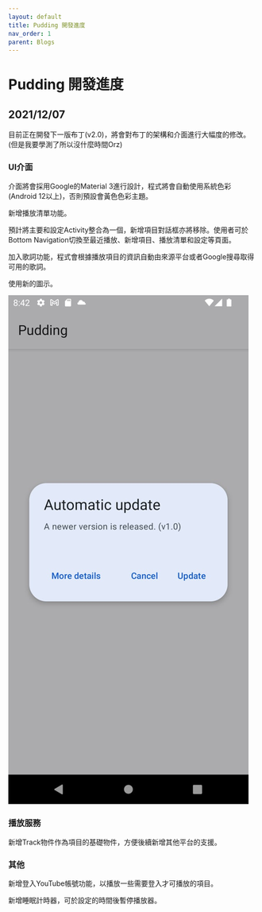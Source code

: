 ```yaml
---
layout: default
title: Pudding 開發進度
nav_order: 1
parent: Blogs
---
```

# Pudding 開發進度

## 2021/12/07

目前正在開發下一版布丁(v2.0)，將會對布丁的架構和介面進行大幅度的修改。(但是我要學測了所以沒什麼時間Orz)

### UI介面

介面將會採用Google的Material 3進行設計，程式將會自動使用系統色彩(Android 12以上)，否則預設會黃色色彩主題。

新增播放清單功能。

預計將主要和設定Activity整合為一個，新增項目對話框亦將移除。使用者可於Bottom Navigation切換至最近播放、新增項目、播放清單和設定等頁面。

加入歌詞功能，程式會根據播放項目的資訊自動由來源平台或者Google搜尋取得可用的歌詞。

使用新的圖示。

![Dialog screenshot](20211207-pudding-1.jpg "Material 3對話框")

### 播放服務

新增Track物件作為項目的基礎物件，方便後續新增其他平台的支援。

### 其他

新增登入YouTube帳號功能，以播放一些需要登入才可播放的項目。

新增睡眠計時器，可於設定的時間後暫停播放器。
